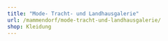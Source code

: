 ```yaml
---
title: "Mode- Tracht- und Landhausgalerie"
url: /mammendorf/mode-tracht-und-landhausgalerie/
shop: Kleidung
---
```

